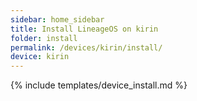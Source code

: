 ```yaml
---
sidebar: home_sidebar
title: Install LineageOS on kirin
folder: install
permalink: /devices/kirin/install/
device: kirin
---
```

{% include templates/device_install.md %}
